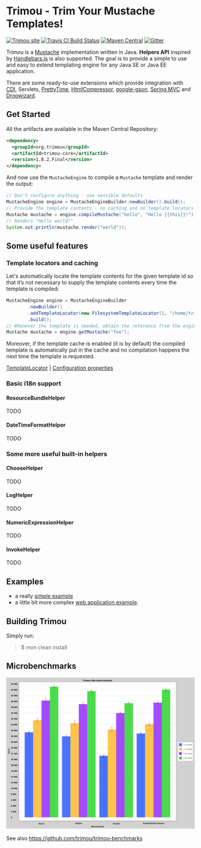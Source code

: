 # Trimou - Trim Your Mustache Templates!

[![Trimou site](https://img.shields.io/badge/www-trimou.org-orange.svg)](http://trimou.org/)
[![Travis CI Build Status](https://travis-ci.org/trimou/trimou.png)](https://travis-ci.org/trimou/trimou)
[![Maven Central](http://img.shields.io/maven-central/v/org.trimou/trimou-core.svg)](http://search.maven.org/#search|ga|1|trimou-core)
[![Gitter](https://badges.gitter.im/Join%20Chat.svg)](https://gitter.im/trimou/trimou)


Trimou is a [Mustache](https://github.com/mustache) implementation written in Java. **Helpers API** inspired by [Handlebars.js](http://handlebarsjs.com/) is also supported. The goal is to provide a simple to use and easy to extend templating engine for any Java SE or Java EE application.

There are some ready-to-use extensions which provide integration with [CDI](http://www.cdi-spec.org/), Servlets, [PrettyTime](http://ocpsoft.org/prettytime/),  [HtmlCompressor](http://code.google.com/p/htmlcompressor/), [google-gson](http://code.google.com/p/google-gson/), [Spring MVC](http://docs.spring.io/spring/docs/current/spring-framework-reference/html/mvc.html) and [Dropwizard](https://dropwizard.github.io/dropwizard/).

## Get Started

All the artifacts are available in the Maven Central Repository:

```xml
<dependency>
  <groupId>org.trimou</groupId>
  <artifactId>trimou-core</artifactId>
  <version>1.8.2.Final</version>
</dependency>
```
And now use the `MustacheEngine` to compile a `Mustache` template and render the output:

```java
// Don't configure anything - use sensible defaults
MustacheEngine engine = MustacheEngineBuilder.newBuilder().build();
// Provide the template contents - no caching and no template locators used
Mustache mustache = engine.compileMustache("hello", "Hello {{this}}!");
// Renders "Hello world!"
System.out.println(mustache.render("world"));
```

## Some useful features

### Template locators and caching

Let's automatically locate the template contents for the given template id so that it’s not necessary to supply the template contents every time the template is compiled:

```java
MustacheEngine engine = MustacheEngineBuilder
        .newBuilder()
        .addTemplateLocator(new FilesystemTemplateLocator(1, "/home/trimou/templates", "html"))
        .build();
// Whenever the template is needed, obtain the reference from the engine
Mustache mustache = engine.getMustache("foo");
```

Moreover, if the template cache is enabled (it is by default) the compiled template is automatically put in the cache and no compilation happens the next time the template is requested.

[TemplateLocator](http://trimou.org/doc/latest.html#template_locator) | [Configuration properties](http://trimou.org/doc/latest.html#configuration)

### Basic i18n support

#### ResourceBundleHelper

TODO

#### DateTimeFormatHelper

TODO

### Some more useful built-in helpers

#### ChooseHelper

TODO

#### LogHelper

TODO

#### NumericExpressionHelper

TODO

#### InvokeHelper

TODO

## Examples

* a really [simple example](https://github.com/trimou/trimou/tree/master/examples/simple)
* a little bit more complex [web application example](https://github.com/trimou/trimou/tree/master/examples/ping).

## Building Trimou

Simply run:

> $ mvn clean install

## Microbenchmarks

![Example results](https://github.com/trimou/trimou-benchmarks/blob/master/trimou-microbenchmarks.png)

See also https://github.com/trimou/trimou-benchmarks
